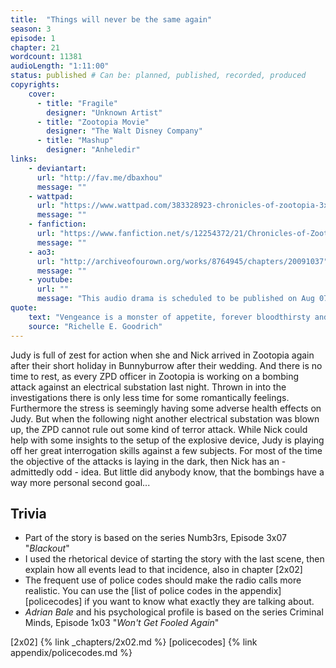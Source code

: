 ```yaml
---
title:  "Things will never be the same again"
season: 3
episode: 1
chapter: 21
wordcount: 11381
audioLength: "1:11:00"
status: published # Can be: planned, published, recorded, produced
copyrights:
    cover:
      - title: "Fragile"
        designer: "Unknown Artist"
      - title: "Zootopia Movie"
        designer: "The Walt Disney Company"
      - title: "Mashup"
        designer: "Anheledir"
links:
    - deviantart:
      url: "http://fav.me/dbaxhou"
      message: ""
    - wattpad:
      url: "https://www.wattpad.com/383328923-chronicles-of-zootopia-3x01-things-will-never-be"
      message: ""
    - fanfiction:
      url: "https://www.fanfiction.net/s/12254372/21/Chronicles-of-Zootopia"
      message: ""
    - ao3:
      url: "http://archiveofourown.org/works/8764945/chapters/20091037"
      message: ""
    - youtube:
      url: ""
      message: "This audio drama is scheduled to be published on Aug 07, 2017!"
quote:
    text: "Vengeance is a monster of appetite, forever bloodthirsty and never filled."
    source: "Richelle E. Goodrich"
---
```

Judy is full of zest for action when she and Nick arrived in Zootopia again after their short holiday in Bunnyburrow after their wedding. And there is no time to rest, as every ZPD officer in Zootopia is working on a bombing attack against an electrical substation last night. Thrown in into the investigations there is only less time for some romantically feelings. Furthermore the stress is seemingly having some adverse health effects on Judy. But when the following night another electrical substation was blown up, the ZPD cannot rule out some kind of terror attack.
While Nick could help with some insights to the setup of the explosive device, Judy is playing off her great interrogation skills against a few subjects. For most of the time the objective of the attacks is laying in the dark, then Nick has an - admittedly odd - idea. But little did anybody know, that the bombings have a way more personal second goal...

## Trivia
 * Part of the story is based on the series Numb3rs, Episode 3x07 "_Blackout_"
 * I used the rhetorical device of starting the story with the last scene, then explain how all events lead to that incidence, also in chapter [2x02]
 * The frequent use of police codes should make the radio calls more realistic. You can use the [list of police codes in the appendix][policecodes] if you want to know what exactly they are talking about.
 * _Adrian Bale_ and his psychological profile is based on the series Criminal Minds, Episode 1x03 "_Won't Get Fooled Again_"


 [2x02] {% link _chapters/2x02.md %}
 [policecodes] {% link appendix/policecodes.md %}